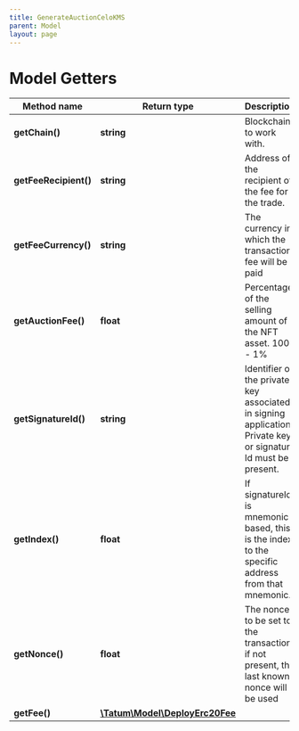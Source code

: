 ```yaml
---
title: GenerateAuctionCeloKMS
parent: Model
layout: page
---
```


# Model Getters

Method name | Return type | Description | Notes
------------ | ------------- | ------------- | -------------
**getChain()** | **string** | Blockchain to work with. |
**getFeeRecipient()** | **string** | Address of the recipient of the fee for the trade. |
**getFeeCurrency()** | **string** | The currency in which the transaction fee will be paid |
**getAuctionFee()** | **float** | Percentage of the selling amount of the NFT asset. 100 - 1% |
**getSignatureId()** | **string** | Identifier of the private key associated in signing application. Private key, or signature Id must be present. |
**getIndex()** | **float** | If signatureId is mnemonic-based, this is the index to the specific address from that mnemonic. | [optional]
**getNonce()** | **float** | The nonce to be set to the transaction; if not present, the last known nonce will be used | [optional]
**getFee()** | [**\Tatum\Model\DeployErc20Fee**](../DeployErc20Fee) |  | [optional]

